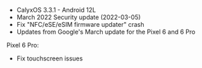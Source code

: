 * CalyxOS 3.3.1 - Android 12L
* March 2022 Security update (2022-03-05)
* Fix "NFC/eSE/eSIM firmware updater" crash
* Updates from Google's March update for the Pixel 6 and 6 Pro

Pixel 6 Pro:
* Fix touchscreen issues
